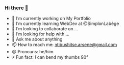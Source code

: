 ### Hi there 👋

- 🔭 I’m currently working on My Portfolio
- 🌱 I’m currently learning WebDev at @SimplonLabège
- 👯 I’m looking to collaborate on ...
- 🤔 I’m looking for help with ...
- 💬 Ask me about anything
- 📫 How to reach me: ntibushitse.arsene@gmail.com
- 😄 Pronouns: he/him
- ⚡ Fun fact: I can bend my thumbs 90°

